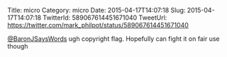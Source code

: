 Title: micro
Category: micro
Date: 2015-04-17T14:07:18
Slug: 2015-04-17T14:07:18
TwitterId: 589067614451671040
TweetUrl: https://twitter.com/mark_philpot/status/589067614451671040

[@BaronJSaysWords](https://twitter.com/BaronJSaysWords) ugh copyright flag. Hopefully can fight it on fair use though